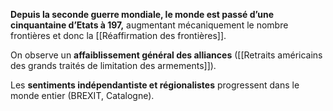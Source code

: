 **Depuis la seconde guerre mondiale, le monde est passé d’une cinquantaine d’Etats à 197,** augmentant mécaniquement le nombre frontières et donc la [[Réaffirmation des frontières]]. 

On observe un **affaiblissement général des alliances** ([[Retraits américains des grands traités de limitation des armements]]).

Les **sentiments indépendantiste et régionalistes** progressent dans le monde entier (BREXIT, Catalogne).